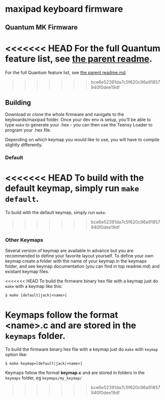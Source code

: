 maxipad keyboard firmware
======================

## Quantum MK Firmware

<<<<<<< HEAD
For the full Quantum feature list, see [the parent readme](/).
=======
For the full Quantum feature list, see [the parent readme.md](/doc/readme.md).
>>>>>>> bce6e52391da7c5f620c96a91857940f0dee19df

## Building

Download or clone the whole firmware and navigate to the keyboards/maxipad folder. Once your dev env is setup, you'll be able to type `make` to generate your .hex - you can then use the Teensy Loader to program your .hex file. 

Depending on which keymap you would like to use, you will have to compile slightly differently.

### Default

<<<<<<< HEAD
To build with the default keymap, simply run `make default`.
=======
To build with the default keymap, simply run `make`.
>>>>>>> bce6e52391da7c5f620c96a91857940f0dee19df

### Other Keymaps

Several version of keymap are available in advance but you are recommended to define your favorite layout yourself. To define your own keymap create a folder with the name of your keymap in the keymaps folder, and see keymap documentation (you can find in top readme.md) and existant keymap files.

<<<<<<< HEAD
To build the firmware binary hex file with a keymap just do `make` with a keymap like this:

```
$ make [default|jack|<name>]
```

Keymaps follow the format **__\<name\>.c__** and are stored in the `keymaps` folder.
=======
To build the firmware binary hex file with a keymap just do `make` with `keymap` option like:

```
$ make keymap=[default|jack|<name>]
```

Keymaps follow the format **__keymap.c__** and are stored in folders in the `keymaps` folder, eg `keymaps/my_keymap/`
>>>>>>> bce6e52391da7c5f620c96a91857940f0dee19df

